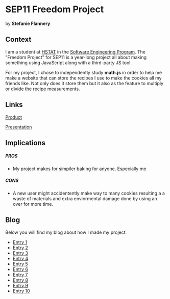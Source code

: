 # SEP11 Freedom Project
by **Stefanie Flannery**

## Context
I am a student at [HSTAT](https://www.hstat.org/) in the [Software Engineering Program](https://hstatsep.github.io/). The "Freedom Project" for SEP11 is a year-long project all about making something using JavaScript along with a third-party JS tool.

For my project, I chose to independently study **math.js** in order to help me make a website that can store the recipes I use to make the cookies all my friends like. Not only does it store them but it also as the feature to multiply or divide the recipe measurements. 

## Links

[Product](https://stefanief9655.github.io/sep11-freedom-project/)

[Presentation](https://docs.google.com/presentation/d/1aGLg2rlm56QffEBnOorloef8Q5hzRDzoU2v0tIsy0d0/edit#slide=id.g2dde88e5534_4_378)

## Implications
##### PROS
* My project makes for simpiler baking for anyone. Especially me
##### CONS
* A new user might accidentently make way to many cookies resulting a a waste of materials and extra enviormental damage done by using an over for more time. 


## Blog
Below you will find my blog about how I made my project.

* [Entry 1](blog/entry01.md)
* [Entry 2](blog/entry02.md)
* [Entry 3](blog/entry03.md)
* [Entry 4](blog/entry04.md)
* [Entry 5](blog/entry05.md)
* [Entry 6](blog/entry06.md)
* [Entry 7](blog/entry07.md)
* [Entry 8](blog/entry08.md)
* [Entry 9](blog/entry09.md)
* [Entry 10](blog/entry10.md)
